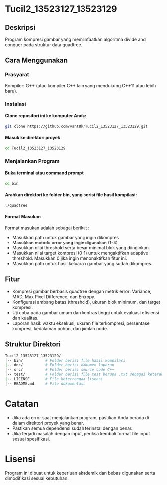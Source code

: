 # Tucil2_13523127_13523129
## Deskripsi
Program kompresi gambar yang memanfaatkan algoritma divide and conquer pada struktur data quadtree.

## Cara Menggunakan

### Prasyarat
Kompiler: G++ (atau kompiler C++ lain yang mendukung C++11 atau lebih baru).
### Instalasi
#### Clone repositori ini ke komputer Anda:
```bash
git clone https://github.com/vant8k/Tucil2_13523127_13523129.git
```
#### Masuk ke direktori proyek
```bash
cd Tucil2_13523127_13523129
```
### Menjalankan Program
#### Buka terminal atau command prompt.
```bash
cd bin
```
#### Arahkan direktori ke folder bin, yang berisi file hasil kompilasi:
```bash
./quadtree
```
#### Format Masukan
Format masukan adalah sebagai berikut :
- Masukkan path untuk gambar yang ingin dikompres
- Masukkan metode error yang ingin digunakan (1-4)
- Masukkan nilai threshold serta besar minimal blok yang diinginkan.
- Masukkan nilai target kompresi (0-1) untuk mengaktifkan adaptive threshold. Masukkan 0 jika ingin menonaktifkan fitur ini.
- Masukkan path untuk hasil keluaran gambar yang sudah dikompres.
## Fitur
- Kompresi gambar berbasis quadtree dengan metrik error: Variance, MAD, Max Pixel Difference, dan Entropy.
- Konfigurasi ambang batas (threshold), ukuran blok minimum, dan target kompresi.
- Uji coba pada gambar umum dan kontras tinggi untuk evaluasi efisiensi dan kualitas.
- Laporan hasil: waktu eksekusi, ukuran file terkompresi, persentase kompresi, kedalaman pohon, dan jumlah node.
## Struktur Direktori
```bash
Tucil2_13523127_13523129/
│-- bin/          # Folder berisi file hasil kompilasi
|-- doc/          # Folder berisi dokumen laporan
│-- src/          # Folder berisi source code C++
│-- test/         # Folder berisi file test berupa .txt sebagai keterangan serta hasil output gambar
|-- LICENSE       # File keterrangan lisensi
│-- README.md     # File dokumentasi
```
# Catatan
- Jika ada error saat menjalankan program, pastikan Anda berada di dalam direktori proyek yang benar.
- Pastikan semua dependensi sudah terinstal dengan benar.
- Jika terjadi masalah dengan input, periksa kembali format file input sesuai spesifikasi.
# Lisensi
Program ini dibuat untuk keperluan akademik dan bebas digunakan serta dimodifikasi sesuai kebutuhan.
